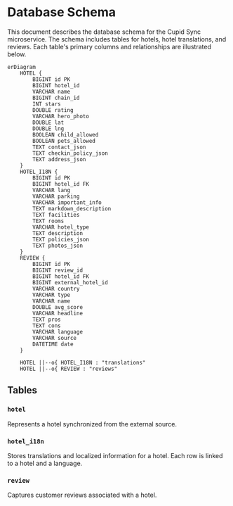 # Database Schema

This document describes the database schema for the Cupid Sync microservice. The schema includes tables for hotels, hotel translations, and reviews. Each table's primary columns and relationships are illustrated below.

```mermaid
erDiagram
    HOTEL {
        BIGINT id PK
        BIGINT hotel_id
        VARCHAR name
        BIGINT chain_id
        INT stars
        DOUBLE rating
        VARCHAR hero_photo
        DOUBLE lat
        DOUBLE lng
        BOOLEAN child_allowed
        BOOLEAN pets_allowed
        TEXT contact_json
        TEXT checkin_policy_json
        TEXT address_json
    }
    HOTEL_I18N {
        BIGINT id PK
        BIGINT hotel_id FK
        VARCHAR lang
        VARCHAR parking
        VARCHAR important_info
        TEXT markdown_description
        TEXT facilities
        TEXT rooms
        VARCHAR hotel_type
        TEXT description
        TEXT policies_json
        TEXT photos_json
    }
    REVIEW {
        BIGINT id PK
        BIGINT review_id
        BIGINT hotel_id FK
        BIGINT external_hotel_id
        VARCHAR country
        VARCHAR type
        VARCHAR name
        DOUBLE avg_score
        VARCHAR headline
        TEXT pros
        TEXT cons
        VARCHAR language
        VARCHAR source
        DATETIME date
    }

    HOTEL ||--o{ HOTEL_I18N : "translations"
    HOTEL ||--o{ REVIEW : "reviews"
```

## Tables

### `hotel`
Represents a hotel synchronized from the external source.

### `hotel_i18n`
Stores translations and localized information for a hotel. Each row is linked to a hotel and a language.

### `review`
Captures customer reviews associated with a hotel.
